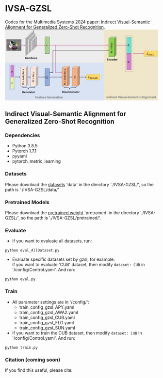 # IVSA-GZSL
Codes for the Multimedia Systems 2024 paper: [Indirect Visual-Semantic Alignment for Generalized Zero-Shot Recognition](https://doi.org/10.1007/s00530-024-01313-z).
![](./images/framework.png)

## Indirect Visual-Semantic Alignment for Generalized Zero-Shot Recognition
### Dependencies
- Python 3.8.5
- Pytorch 1.7.1
- pyyaml
- pytorch_metric_learning

### Datasets
Please download the [datasets](https://drive.google.com/drive/folders/1sL2wrQmwUtoEvCTaEpVYZsIkNIde2wC2?usp=sharing) 'data' in the directory './IVSA-GZSL/', so the path is
'./IVSA-GZSL/data/'

### Pretrained Models
Please download the [pretrained weight](https://drive.google.com/drive/folders/1sL2wrQmwUtoEvCTaEpVYZsIkNIde2wC2?usp=sharing) 'pretrained' in the directory './IVSA-GZSL/', so the path is './IVSA-GZSL/pretrained/'.

### Evaluate
- If you want to evaluate all datasets, run:  
```
python eval_AllDataset.py
```
- Evaluate specific datasets set by gzsl, for example:  
if you want to evaluate 'CUB' dataset, then modify `dataset: CUB` in '/config/Control.yaml'. And run:
```
python eval.py
```

### Train
- All parameter settings are in '/config/':
  - train_config_gzsl_APY.yaml
  - train_config_gzsl_AWA2.yaml
  - train_config_gzsl_CUB.yaml
  - train_config_gzsl_FLO.yaml
  - train_config_gzsl_SUN.yaml
- If you want to train the CUB dataset, then modify `dataset: CUB` in '/config/Control.yaml'. And run:
```
python train.py
```

### Citation (coming soon)
If you find this useful, please cite:
```
```
